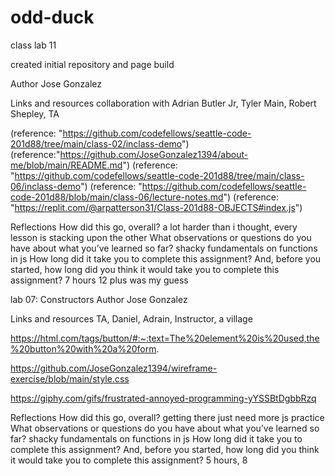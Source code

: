 # odd-duck
class lab 11

created initial repository and page build

Author
Jose Gonzalez

Links and resources
collaboration with Adrian Butler Jr, Tyler Main, Robert Shepley, TA

(reference: "https://github.com/codefellows/seattle-code-201d88/tree/main/class-02/inclass-demo") (reference:"https://github.com/JoseGonzalez1394/about-me/blob/main/README.md") (reference: "https://github.com/codefellows/seattle-code-201d88/tree/main/class-06/inclass-demo") (reference: "https://github.com/codefellows/seattle-code-201d88/blob/main/class-06/lecture-notes.md") (reference: "https://replit.com/@arpatterson31/Class-201d88-OBJECTS#index.js")

Reflections
How did this go, overall? a lot harder than i thought, every lesson is stacking upon the other What observations or questions do you have about what you’ve learned so far? shacky fundamentals on functions in js How long did it take you to complete this assignment? And, before you started, how long did you think it would take you to complete this assignment? 7 hours 12 plus was my guess

lab 07: Constructors
Author
Jose Gonzalez

Links and resources
TA, Daniel, Adrain, Instructor, a village

https://html.com/tags/button/#:~:text=The%20element%20is%20used,the%20button%20with%20a%20form.

https://github.com/JoseGonzalez1394/wireframe-exercise/blob/main/style.css

https://giphy.com/gifs/frustrated-annoyed-programming-yYSSBtDgbbRzq

Reflections
How did this go, overall? getting there just need more js practice What observations or questions do you have about what you’ve learned so far? shacky fundamentals on functions in js How long did it take you to complete this assignment? And, before you started, how long did you think it would take you to complete this assignment? 5 hours, 8
